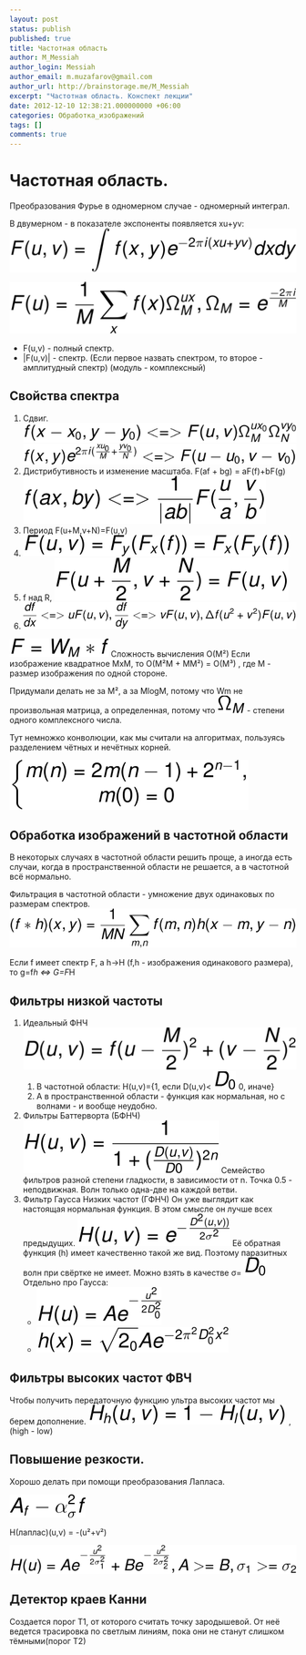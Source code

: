 ```yaml
---
layout: post
status: publish
published: true
title: Частотная область
author: M_Messiah
author_login: Messiah
author_email: m.muzafarov@gmail.com
author_url: http://brainstorage.me/M_Messiah
excerpt: "Частотная область. Конспект лекции"
date: 2012-12-10 12:38:21.000000000 +06:00
categories: Обработка_изображений
tags: []
comments: true
---
```


# Частотная область. #


Преобразования Фурье в одномерном случае - одномерный интеграл.

В двумерном - в показателе экспоненты появляется xu+yv: ![furie1](/img/furie1.svg)

![freq area](/img/freq_area.svg)

+ F(u,v) - полный спектр.
+ |F(u,v)| - спектр. (Если первое назвать спектром, то второе - амплитудный спектр) (модуль - комплексный)

## Свойства спектра ##

1.	Сдвиг. ![sdvig1](/img/spectre_sdvig.svg)
  ![sdvig2](/img/spectre_sdvig2.svg)
2.	Дистрибутивность и изменение масштаба.
	F(af + bg) = aF(f)+bF(g)
	![spectre_scale](/img/spectre_scale.svg)
3.	Период F(u+M,v+N)=F(u,v)
4.	![spectre4](/img/spectre4.svg)
5.	f над R, ![semiperiod](/img/spectre_semiperiod.svg)
6.	![differential](/img/spectre_differential.svg)

![F=Wm*F](/img/f=wmXf.svg) Сложность вычисления O(M&sup2;)
Если изображение квадратное MxM, то O(M&sup2;M + MM&sup2;) = O(M&sup3;) , где M - размер изображения по одной стороне.

Придумали делать не за M&sup2;, а за MlogM, потому что Wm не произвольная матрица, а определенная, потому что ![Omega_m](/img/omega_m.svg) - степени одного комплексного числа.

Тут немножко конволюции, как мы считали на алгоритмах, пользуясь разделением чётных и нечётных корней.

![convolution_system](/img/convolution_system.svg)


## Обработка изображений в частотной области ##
В некоторых случаях в частотной области решить проще, а иногда есть случаи, когда в пространственной области не решается, а в частотной всё нормально.

Фильтрация в частотной области - умножение двух одинаковых по размерам спектров. ![Freq filter](/img/freq_filter.svg)

Если f имеет спектр F, а h->H (f,h - изображения одинакового размера), то g=f*h <=> G=F*H
## Фильтры низкой частоты ##

1.	Идеальный ФНЧ
	![ideal_filter](/img/ideal_filter.svg)
	1.	В частотной области: H(u,v)={1, если D(u,v)< ![D_0](/img/d_0.svg) 0, иначе}
	2.	А в пространственной области - функция как нормальная, но с волнами - и вообще неудобно.
2.	Фильтры Баттерворта (БФНЧ)
	![batterwort](/img/batterwort.svg)
	Семейство фильтров разной степени гладкости, в зависимости от n. Точка 0.5 - неподвижная.
	Волн только одна-две на каждой ветви.
3.	Фильтр Гаусса Низких частот (ГФНЧ)
	Он уже выглядит как настоящая нормальная функция. В этом смысле он лучше всех предыдущих.
	![Gauss filter](/img/gauss_filter.svg)
	Её обратная функция (h) имеет качественно такой же вид. Поэтому паразитных волн при свёртке не имеет. Можно взять в качестве &sigma;= ![D_0](/img/d_0.svg)
	Отдельно про Гаусса:
	+	![H(u)](/img/gauss_filter1.svg)
	+	![h(x)](/img/gauss_filter_rev.svg)

## Фильтры высоких частот ФВЧ ##

Чтобы получить передаточную функцию ультра высоких частот мы берем дополнение.
![highfreq filter](/img/filter_highfreq.svg) , (high - low)

## Повышение резкости. ##
Хорошо делать при помощи&nbsp;преобразования Лапласа.

![laplas](/img/laplas.svg)

H(лаплас)(u,v) = -(u&sup2;+v&sup2;)

![Laplas_filter](/img/laplas_filter.svg)

## Детектор краев Канни ##
Создается порог Т1, от которого считать точку зародышевой.
От неё ведется трасировка по светлым линиям, пока они не станут слишком тёмными(порог Т2)
